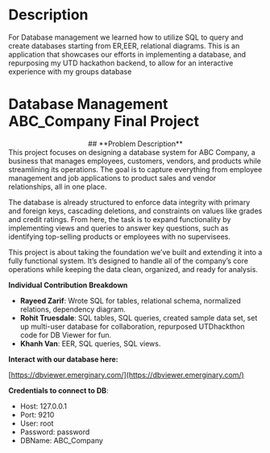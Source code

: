 # Description
For Database management we learned how to utilize SQL to query and create databases starting from ER,EER, relational diagrams. This is an application that showcases our efforts in implementing a database, and repurposing my UTD hackathon backend, to allow for an interactive experience with my groups database

# Database Management ABC_Company Final Project
<div style="text-align: center;">
## **Problem Description**
</div>
This project focuses on designing a database system for ABC Company, a business that manages employees, customers, vendors, and products while streamlining its operations. The goal is to capture everything from employee management and job applications to product sales and vendor relationships, all in one place.

The database is already structured to enforce data integrity with primary and foreign keys, cascading deletions, and constraints on values like grades and credit ratings. From here, the task is to expand functionality by implementing views and queries to answer key questions, such as identifying top-selling products or employees with no supervisees.

This project is about taking the foundation we’ve built and extending it into a fully functional system. It’s designed to handle all of the company’s core operations while keeping the data clean, organized, and ready for analysis.

**Individual Contribution Breakdown**

- **Rayeed Zarif**: Wrote SQL for tables, relational schema, normalized relations, dependency diagram.
- **Rohit Truesdale**: SQL tables, SQL queries, created sample data set, set up multi-user database for collaboration, repurposed UTDhackthon code for DB Viewer for fun.
- **Khanh Van**: EER, SQL queries, SQL views.

**Interact with our database here:**

[https://dbviewer.emerginary.com/](https://dbviewer.emerginary.com/)

**Credentials to connect to DB**:
- Host: 127.0.0.1
- Port: 9210
- User: root
- Password: password
- DBName: ABC_Company
